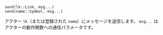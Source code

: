 ```
send(lk::Link, msg...)
send(name::Symbol, msg...)
```

アクター `lk`（または登録された `name`）にメッセージを送信します。 `msg...` はアクターの動作関数への通信パラメータです。
